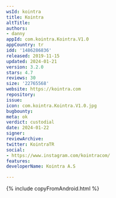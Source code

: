 ```yaml
---
wsId: kointra
title: Kointra
altTitle: 
authors:
- danny
appId: com.kointra.Kointra.V1.0
appCountry: tr
idd: '1486286836'
released: 2019-11-15
updated: 2024-01-21
version: 3.2.0
stars: 4.7
reviews: 30
size: '22765568'
website: https://kointra.com
repository: 
issue: 
icon: com.kointra.Kointra.V1.0.jpg
bugbounty: 
meta: ok
verdict: custodial
date: 2024-01-22
signer: 
reviewArchive: 
twitter: KointraTR
social:
- https://www.instagram.com/kointracom/
features: 
developerName: Kointra A.S

---
```


{% include copyFromAndroid.html %}